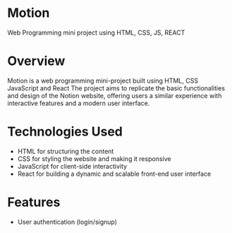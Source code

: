 # Motion
Web Programming mini project using HTML, CSS, JS, REACT

# Overview
Motion is a web programming mini-project built using HTML, CSS JavaScript and React The project aims to replicate the basic functionalities and design of the Notion website, offering users a similar experience with interactive features and a modern user interface.

# Technologies Used
- HTML for structuring the content
- CSS for styling the website and making it responsive
- JavaScript for client-side interactivity
- React for building a dynamic and scalable front-end user interface

# Features
- User authentication (login/signup)


